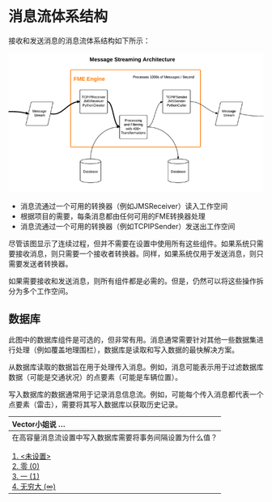 # 消息流体系结构

接收和发送消息的消息流体系结构如下所示：

![](../../.gitbook/assets/img4.036.messagestreamingarchitecture.png)

* 消息流通过一个可用的转换器（例如JMSReceiver）读入工作空间
* 根据项目的需要，每条消息都由任何可用的FME转换器处理
* 消息流通过一个可用的转换器（例如TCPIPSender）发送出工作空间

尽管该图显示了连续过程，但并不需要在设置中使用所有这些组件。如果系统只需要接收消息，则只需要一个接收者转换器。同样，如果系统仅用于发送消息，则只需要发送者转换器。

如果需要接收和发送消息，则所有组件都是必需的。但是，仍然可以将这些操作拆分为多个工作空间。

## 数据库

此图中的数据库组件是可选的，但非常有用。消息通常需要针对其他一些数据集进行处理（例如覆盖地理围栏），数据库是读取和写入数据的最快解决方案。

从数据库读取的数据旨在用于处理传入消息。例如，消息可能表示用于过滤数据库数据（可能是交通状况）的点要素（可能是车辆位置）。

写入数据库的数据通常用于记录消息信息流。例如，可能每个传入消息都代表一个点要素（雷击），需要将其写入数据库以获取历史记录。

|  Vector小姐说 … |
| :--- |
|  在高容量消息流设置中写入数据库需要将事务间隔设置为什么值？  <br><br>[1. &lt;未设置&gt;](http://52.73.3.37/fmedatastreaming/Manual/QAResponse2017.fmw?chapter=24&question=8&answer=1&DestDataset_TEXTLINE=C%3A%5CFMEOutput%5CQAResponse.html) <br>[2. 零 \(0\)](http://52.73.3.37/fmedatastreaming/Manual/QAResponse2017.fmw?chapter=24&question=8&answer=2&DestDataset_TEXTLINE=C%3A%5CFMEOutput%5CQAResponse.html) <br>[3. 一 \(1\)](http://52.73.3.37/fmedatastreaming/Manual/QAResponse2017.fmw?chapter=24&question=8&answer=3&DestDataset_TEXTLINE=C%3A%5CFMEOutput%5CQAResponse.html) <br>[4. 无穷大 \(∞\)](http://52.73.3.37/fmedatastreaming/Manual/QAResponse2017.fmw?chapter=24&question=8&answer=4&DestDataset_TEXTLINE=C%3A%5CFMEOutput%5CQAResponse.html) |

